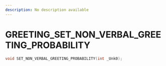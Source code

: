 ```yaml
---
description: No description available 
---
```


# GREETING\_SET_NON_VERBAL_GREETING_PROBABILITY

```cpp
void SET_NON_VERBAL_GREETING_PROBABILITY(int _Unk0);
```